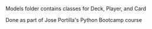 Models folder contains classes for Deck, Player, and Card

Done as part of Jose Portilla's Python Bootcamp course
